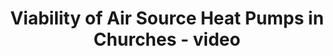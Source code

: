 ---
layout: link
link_url: https://youtu.be/lCJtYRGYfZA
title: Viability of Air Source Heat Pumps in Churches - video
source: Andrew McQuatt, Max Fordham
card: Replace your boiler with a heat pump
petal: Clean Energy
task: Decarbonise your heating
---